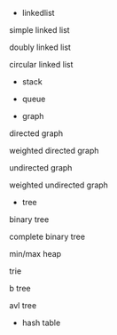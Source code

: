 - linkedlist

simple linked list

doubly linked list

circular linked list


- stack

- queue

- graph

directed graph

weighted directed graph

undirected graph

weighted undirected graph

- tree

binary tree

complete binary tree

min/max heap

trie

b tree

avl tree



- hash table


